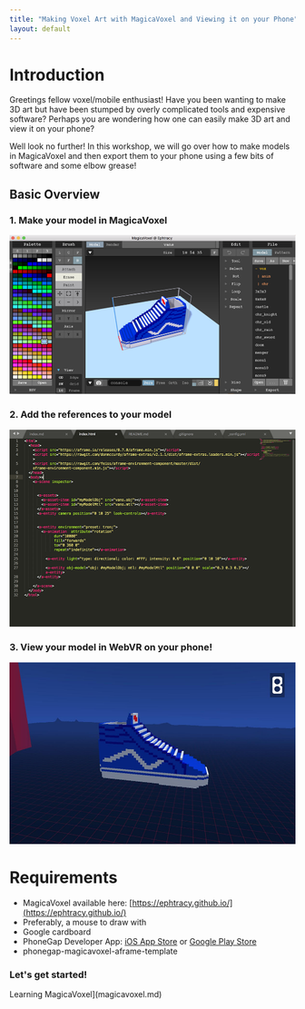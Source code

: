 ```yaml
---
title: "Making Voxel Art with MagicaVoxel and Viewing it on your Phone"
layout: default
---
```


# Introduction
Greetings fellow voxel/mobile enthusiast! Have you been wanting to make 3D art but have been stumped by overly complicated tools and expensive software? Perhaps you are wondering how one can easily make 3D art and view it on your phone? 

Well look no further! In this workshop, we will go over how to make models in MagicaVoxel and then export them to your phone using a few bits of software and some elbow grease!

## Basic Overview

### 1. Make your model in MagicaVoxel
![Step 1: Make your model](img/van_magica_voxel.png "Make your model")

### 2. Add the references to your model
![Step 2: Add the references to your model in HTML](img/van_code.png "Add the references to your model in HTML")

### 3. View your model in WebVR on your phone!
![Step 3: View your model!](img/van_phone.png "View your model!")

# Requirements
- MagicaVoxel available here: [https://ephtracy.github.io/](https://ephtracy.github.io/)
- Preferably, a mouse to draw with
- Google cardboard 
- PhoneGap Developer App: [iOS App Store](https://itunes.apple.com/app/id843536693) or [Google Play Store](https://itunes.apple.com/app/id843536693)
- phonegap-magicavoxel-aframe-template

### Let's get started!
Learning MagicaVoxel](magicavoxel.md)